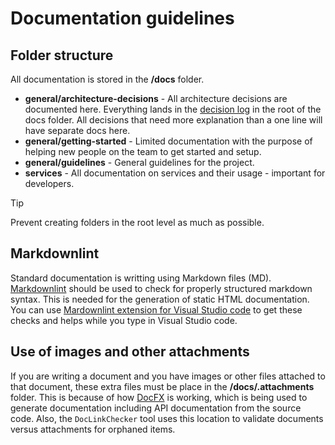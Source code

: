 # Documentation guidelines

## Folder structure

All documentation is stored in the **/docs** folder.

* **general/architecture-decisions** - All architecture decisions are documented here. Everything lands in the [decision log](../architecture-decisions/decision-log.md) in the root of the docs folder. All decisions that need more explanation than a one line will have separate docs here.
* **general/getting-started** - Limited documentation with the purpose of helping new people on the team to get started and setup.
* **general/guidelines** - General guidelines for the project.
* **services** - All documentation on services and their usage - important for developers.

> [!TIP]
> Prevent creating folders in the root level as much as possible.

## Markdownlint

Standard documentation is writting using Markdown files (MD). [Markdownlint](https://github.com/markdownlint/markdownlint) should be used to check for properly structured markdown syntax. This is needed for the generation of static HTML documentation. You can use [Mardownlint extension for Visual Studio code](https://marketplace.visualstudio.com/items?itemName=DavidAnson.vscode-markdownlint) to get these checks and helps while you type in Visual Studio code.

## Use of images and other attachments

If you are writing a document and you have images or other files attached to that document, these extra files must be place in the **/docs/.attachments** folder. This is because of how [DocFX](https://dotnet.github.io/docfx/) is working, which is being used to generate documentation including API documentation from the source code. Also, the `DocLinkChecker` tool uses this location to validate documents versus attachments for orphaned items.
